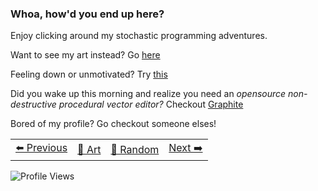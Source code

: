 ### Whoa, how'd you end up here? 

Enjoy clicking around my stochastic programming adventures.

Want to see my art instead? Go [here](https://psyfer.io/)

Feeling down or unmotivated? Try [this](https://github.com/otdavies/CreativeProfessionalWellness)

Did you wake up this morning and realize you need an *opensource non-destructive procedural vector editor?* Checkout [Graphite](https://github.com/GraphiteEditor/Graphite)

Bored of my profile? Go checkout someone elses!
<div align="left">
  <table>
    <tr>
      <td align="center">
        <a href="https://octo-ring.com/p/otdavies/prev" title="Previous Profile">
          ⬅️ Previous
        </a>
      </td>
      <td align="center">
        <a href="https://psyfer.io" title="Art">
          🎨 Art
        </a>
      </td>
      <td align="center">
        <a href="https://octo-ring.com/p/otdavies/random" title="Random Profile">
          🎲 Random
        </a>
      </td>
      <td align="center">
        <a href="https://octo-ring.com/p/otdavies/next" title="Next Profile">
          Next ➡️
        </a>
      </td>
    </tr>
  </table>
</div>

![Profile Views](https://profile-counter.psyfer.workers.dev)
